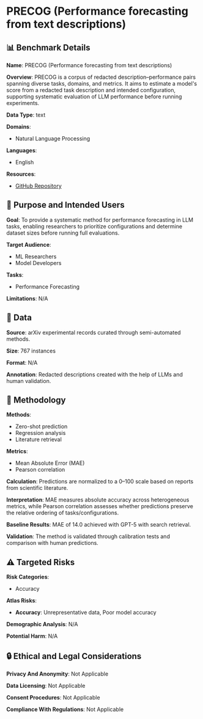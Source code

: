 # PRECOG (Performance forecasting from text descriptions)

## 📊 Benchmark Details

**Name**: PRECOG (Performance forecasting from text descriptions)

**Overview**: PRECOG is a corpus of redacted description–performance pairs spanning diverse tasks, domains, and metrics. It aims to estimate a model's score from a redacted task description and intended configuration, supporting systematic evaluation of LLM performance before running experiments.

**Data Type**: text

**Domains**:
- Natural Language Processing

**Languages**:
- English

**Resources**:
- [GitHub Repository](https://github.com/JJumSSu/PRECOG)

## 🎯 Purpose and Intended Users

**Goal**: To provide a systematic method for performance forecasting in LLM tasks, enabling researchers to prioritize configurations and determine dataset sizes before running full evaluations.

**Target Audience**:
- ML Researchers
- Model Developers

**Tasks**:
- Performance Forecasting

**Limitations**: N/A

## 💾 Data

**Source**: arXiv experimental records curated through semi-automated methods.

**Size**: 767 instances

**Format**: N/A

**Annotation**: Redacted descriptions created with the help of LLMs and human validation.

## 🔬 Methodology

**Methods**:
- Zero-shot prediction
- Regression analysis
- Literature retrieval

**Metrics**:
- Mean Absolute Error (MAE)
- Pearson correlation

**Calculation**: Predictions are normalized to a 0–100 scale based on reports from scientific literature.

**Interpretation**: MAE measures absolute accuracy across heterogeneous metrics, while Pearson correlation assesses whether predictions preserve the relative ordering of tasks/configurations.

**Baseline Results**: MAE of 14.0 achieved with GPT-5 with search retrieval.

**Validation**: The method is validated through calibration tests and comparison with human predictions.

## ⚠️ Targeted Risks

**Risk Categories**:
- Accuracy

**Atlas Risks**:
- **Accuracy**: Unrepresentative data, Poor model accuracy

**Demographic Analysis**: N/A

**Potential Harm**: N/A

## 🔒 Ethical and Legal Considerations

**Privacy And Anonymity**: Not Applicable

**Data Licensing**: Not Applicable

**Consent Procedures**: Not Applicable

**Compliance With Regulations**: Not Applicable
